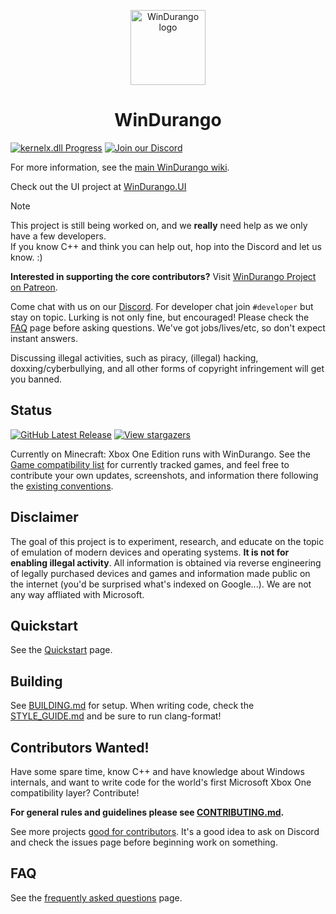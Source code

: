 <p align="center">
  <a href="https://github.com/WinDurango-project/WinDurango/">
    <img alt="WinDurango logo" src="https://raw.githubusercontent.com/WinDurango-project/WinDurango/main/assets/logo/1024.png" height="120px">
  </a>
</p>
 
<h1 align="center">WinDurango</h1>

[![kernelx.dll Progress](https://img.shields.io/endpoint?url=https://raw.githubusercontent.com/WinDurango-project/WinDurango-docs/main/progress/kernelx.json)](https://img.shields.io/endpoint?url=https://raw.githubusercontent.com/WinDurango-project/WinDurango-docs/main/progress/kernelx.json)
[![Join our Discord](https://img.shields.io/discord/1280176159010848790?color=2c9510&label=WinDurango%20Discord&logo=Discord&logoColor=white)](https://discord.gg/mHN2BgH7MR)

For more information, see the
[main WinDurango wiki](https://github.com/WinDurango/WinDurango/wiki).

Check out the UI project at [WinDurango.UI](https://github.com/WinDurango-project/WinDurango.UI/)

> [!NOTE]
> This project is still being worked on, and we **really** need help as we only have a few developers.   
> If you know C++ and think you can help out, hop into the Discord and let us know. :)

**Interested in supporting the core contributors?** Visit
[WinDurango Project on Patreon](https://www.patreon.com/WinDurango).

Come chat with us on our [Discord](https://discord.gg/mHN2BgH7MR).
For developer chat join `#developer` but stay on topic. Lurking is not only fine, but encouraged!
Please check the [FAQ](https://github.com/WinDurango/WinDurango/wiki/FAQ) page before asking questions.
We've got jobs/lives/etc, so don't expect instant answers.

Discussing illegal activities, such as piracy, (illegal) hacking, doxxing/cyberbullying, and all other forms of copyright infringement will get you banned.

## Status
[![GitHub Latest Release](https://img.shields.io/badge/Latest-Release-green)](https://github.com/WinDurango/WinDurango/releases)
[![View stargazers](https://img.shields.io/github/stars/WinDurango/WinDurango)](https://github.com/WinDurango/WinDurango/stargazers)

Currently on Minecraft: Xbox One Edition runs with WinDurango.
See the [Game compatibility list](https://github.com/WinDurango/WinDurango-game-compatibility/issues)
for currently tracked games, and feel free to contribute your own updates,
screenshots, and information there following the [existing conventions](https://github.com/WinDurango/WinDurango-game-compatibility/blob/main/README.md).

## Disclaimer

The goal of this project is to experiment, research, and educate on the topic
of emulation of modern devices and operating systems. **It is not for enabling
illegal activity**. All information is obtained via reverse engineering of
legally purchased devices and games and information made public on the internet
(you'd be surprised what's indexed on Google...). We are not any way affliated
with Microsoft.

## Quickstart

See the [Quickstart](https://github.com/WinDurango/WinDurango/wiki/Quickstart) page.

## Building

See [BUILDING.md](docs/BUILDING.md) for setup. 
When writing code, check the [STYLE_GUIDE.md](docs/STYLE_GUIDE.md)
and be sure to run clang-format!

## Contributors Wanted!

Have some spare time, know C++ and have knowledge about Windows internals, 
and want to write code for the world's first Microsoft Xbox One compatibility layer?
Contribute! 

**For general rules and guidelines please see [CONTRIBUTING.md](docs/CONTRIBUTING.md).**

See more projects [good for contributors](https://github.com/WinDurango/WinDurango/labels/good%20first%20issue). 
It's a good idea to ask on Discord and check the issues page before beginning work on something.

## FAQ

See the [frequently asked questions](https://github.com/WinDurango/WinDurango/wiki/FAQ) page.
